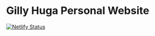 # Gilly Huga Personal Website
[![Netlify Status](https://api.netlify.com/api/v1/badges/3411b79a-65ea-49a2-a08e-b9e6c5b9b0f3/deploy-status)](https://app.netlify.com/sites/gillyhuga/deploys)

